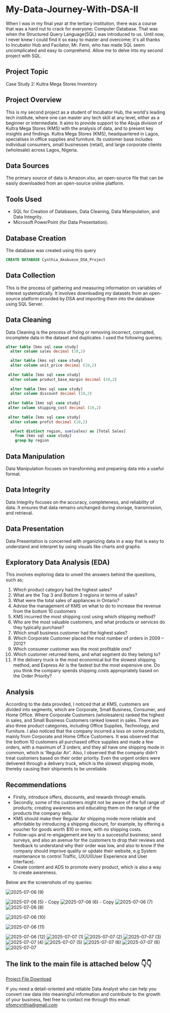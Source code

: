 # My-Data-Journey-With-DSA-II

When I was in my final year at the tertiary institution, there was a course that was a hard nut to crack for everyone: Computer Database. That was when the Structured Query Language(SQL) was introduced to us. Until now, I never knew I could find it so easy to master and overcome; it's all thanks to Incubator Hub and Facilator, Mr. Femi, who has made SQL seem uncomplicated and easy to comprehend. Allow me to delve into my second project with SQL.

## Project Topic
Case Study 2:  Kultra Mega Stores Inventory

## Project Overview
This is my second project as a student of Incubator Hub, the world's leading tech institute, where one can master any tech skill at any level, either as a beginner or intermediate. It aims to provide support to the Abuja division of
Kultra Mega Stores (KMS) with the analysis of data, and to present key insights and findings. Kultra Mega Stores (KMS), headquartered in Lagos, specialises in office supplies and furniture. Its customer base includes individual consumers, small businesses (retail), and large corporate clients (wholesale) across Lagos, Nigeria.

## Data Sources

The primary source of data is Amazon.xlsx, an open-source file that can be easily downloaded from an open-source online platform.

## Tools Used
- SQL for Creation of Databases, Data Cleaning, Data Manipulation, and Data Integrity.
- Microsoft PowerPoint (for Data Presentation).

## Database Creation
The database was created using this query 
``` SQL 
CREATE DATABASE Cynthia_Akobueze_DSA_Project

```

## Data Collection

This is the process of gathering and measuring information on variables of interest systematically. It involves downloading my datasets from an open-source platform provided by DSA and importing them into the database using SQL Server.

## Data Cleaning

Data Cleaning is the process of fixing or removing incorrect, corrupted, incomplete data in the dataset and duplicates. I used the following queries;
``` SQL
alter table [kms sql case study]
  alter column sales decimal (10,2)

  alter table [kms sql case study]
  alter column unit_price decimal (10,2)
  
 alter table [kms sql case study]
  alter column product_base_margin decimal (10,2)
   
  alter table [kms sql case study]
  alter column discount decimal (10,2)
 
 alter table [kms sql case study]
 alter column shipping_cost decimal (10,2)
 
 alter table [kms sql case study]
  alter column profit decimal (10,2)

  select distinct region, sum(sales) as [Total Sales]
	from [kms sql case study] 
	group by region

```

## Data Manipulation

Data Manipulation focuses on transforming and preparing data into a useful format.

## Data Integrity

Data Integrity focuses on the accuracy, completeness, and reliability of data. It ensures that data remains unchanged during storage, transmission, and retrieval.

## Data Presentation

Data Presentation is concerned with organizing data in a way that is easy to understand and interpret by using visuals like charts and graphs.

## Exploratory Data Analysis (EDA)

This involves exploring data to unveil the answers behind the questions, such as;

1. Which product category had the highest sales?
2. What are the Top 3 and Bottom 3 regions in terms of sales?
3. What were the total sales of appliances in Ontario?
4. Advise the management of KMS on what to do to increase the revenue from the bottom
10 customers
5. KMS incurred the most shipping cost using which shipping method?
6. Who are the most valuable customers, and what products or services do they typically purchase?
7. Which small business customer had the highest sales?
8. Which Corporate Customer placed the most number of orders in 2009 – 2012?
9. Which consumer customer was the most profitable one?
10. Which customer returned items, and what segment do they belong to?
11. If the delivery truck is the most economical but the slowest shipping method, and Express Air is the fastest but the most expensive one. Do you think the company spends shipping costs appropriately based on the Order Priority?

## Analysis

According to the data provided, I noticed that at KMS, customers are divided into segments, which are Corporate, Small Business, Consumer, and Home Office. Where Corporate Customers (wholesalers) ranked the highest in sales, and Small Business Customers ranked lowest in sales. There are also three product categories, including Office Supplies, Technology, and Furniture. I also noticed that the company incurred a loss on some products, mainly from Corporate and Home Office Customers. 
It was observed that the bottom 10 customers all purchased office supplies and made a few orders, with a maximum of 3 orders; and they all have one shipping mode in common, which is 'Regular Air'. Also, I observed that the company didn't treat customers based on their order priority. Even the urgent orders were delivered through a delivery truck, which is the slowest shipping mode, thereby causing their shipments to be unreliable.

  ## Recommendations
  - Firstly, introduce offers, discounts, and rewards through emails.
  - Secondly, some of the customers might not be aware of the full range of products; creating awareness and educating them on the range of the products the company sells.
  - KMS should make their Regular Air shipping mode more reliable and affordable by introducing a shipping discount, for example, by offering a voucher for goods worth $10 or more, with no shipping costs.
  - Follow-ups and re-engagement are key to a successful business; send surveys, and also an avenue for the customers to drop their reviews and feedback to understand why their order was low, and also to know if the company should improve quality or update their website, e.g System maintenance to control Traffic, UX/UI(User Experience and User Interface).
  - Create content and ADS to promote every product, which is also a way to create awareness.

Below are the screenshots of my queries:

![2025-07-06 (9)](https://github.com/user-attachments/assets/2825af75-6dfd-4874-be6e-337217ebebe7)

![2025-07-06 (5) - Copy](https://github.com/user-attachments/assets/d5269c32-537d-4a69-adda-4d397e0a3c1b)
![2025-07-06 (6) - Copy](https://github.com/user-attachments/assets/5b04f361-45e1-4d91-a0c7-7b264f3ab4ce)
![2025-07-06 (7)](https://github.com/user-attachments/assets/445df8e1-9446-4685-99c9-26cdeca506d2)
![2025-07-06 (8)](https://github.com/user-attachments/assets/cd5f7338-2869-4e62-8b19-0cec81fbb0dc)

![2025-07-06 (10)](https://github.com/user-attachments/assets/a2996497-8572-48cc-9d2a-85b8575ec067)

![2025-07-06 (11)](https://github.com/user-attachments/assets/c9fb707c-9861-45f5-b3b4-dbc6f772b38e)

![2025-07-06 (12)](https://github.com/user-attachments/assets/26a7921b-502a-4b94-8f19-75ac40cc7e80)
![2025-07-07 (1)](https://github.com/user-attachments/assets/d5fce505-29aa-4fe0-87bb-154a5e09e6d9)
![2025-07-07 (2)](https://github.com/user-attachments/assets/9e09343f-9c83-40d0-a282-9abc172d3b49)
![2025-07-07 (3)](https://github.com/user-attachments/assets/eb6c279c-9781-4e2a-a710-ee4d81341aad)
![2025-07-07 (4)](https://github.com/user-attachments/assets/9aa5a5e9-14d7-46a1-a190-d4efb4913ac9)
![2025-07-07 (5)](https://github.com/user-attachments/assets/88185ce9-b328-4472-831a-1b3cabcb3045)
![2025-07-07 (6)](https://github.com/user-attachments/assets/c5431f0a-318b-41a1-95bd-8b169987e93e)
![2025-07-07 (6)](https://github.com/user-attachments/assets/2e5d4efb-e2b1-4f2e-abbe-8beb0a6b35cf)
![2025-07-07](https://github.com/user-attachments/assets/1ab6cc30-203b-4e0b-883d-2fb1bb70c1fc)

## The link to the main file is attached below 👇👇
[Project File Download 
](https://drive.google.com/file/d/1bCreZMJDPXU-BOkuG2nQvAwDO9MSiOKP/view?usp=sharing)

 If you need a detail-oriented and reliable Data Analyst who can help you convert raw data into meaningful information and contribute to the growth of your business, feel free to contact me through this email: ofomcynthia@gmail.com


